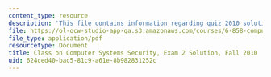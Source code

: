 ```yaml
---
content_type: resource
description: 'This file contains information regarding quiz 2010 solution. '
file: https://ol-ocw-studio-app-qa.s3.amazonaws.com/courses/6-858-computer-systems-security-fall-2014/624ced40bac581c9a61e8b982831252c_MIT6_858F14_q10-2_sol.pdf
file_type: application/pdf
resourcetype: Document
title: Class on Computer Systems Security, Exam 2 Solution, Fall 2010
uid: 624ced40-bac5-81c9-a61e-8b982831252c
---
```

